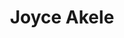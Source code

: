 ---
layout: profile
title:  "Joyce Akele"
image: assets/images/profiles/placeholder.png
country: Unknown
region: 
hub: 
github: 
mail: 
twitter: 
facebook: 
instagram: 
whatsapp: 
telegram: 
website: 
---